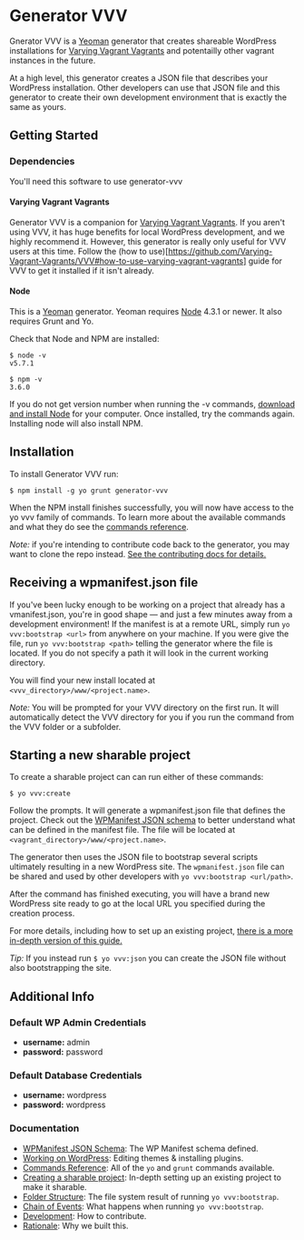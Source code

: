 # Generator VVV

Gnerator VVV is a [Yeoman](http://yeoman.io/) generator that creates shareable WordPress installations for [Varying Vagrant Vagrants](https://github.com/Varying-Vagrant-Vagrants/VVV) and potentailly other vagrant instances in the future.

At a high level, this generator creates a JSON file that describes your WordPress installation. Other developers can use that JSON file and this generator to create their own development environment that is exactly the same as yours.

## Getting Started

### Dependencies
You'll need this software to use generator-vvv

#### Varying Vagrant Vagrants
Generator VVV is a companion for [Varying Vagrant Vagrants](https://github.com/Varying-Vagrant-Vagrants/VVV). If you aren't using VVV, it has huge benefits for local WordPress development, and we highly recommend it. However, this generator is really only useful for VVV users at this time. Follow the (how to use)[https://github.com/Varying-Vagrant-Vagrants/VVV#how-to-use-varying-vagrant-vagrants] guide for VVV to get it installed if it isn't already.

#### Node
This is a [Yeoman](http://yeoman.io/) generator. Yeoman requires [Node](http://nodejs.org/) 4.3.1 or newer. It also requires Grunt and Yo.

Check that Node and NPM are installed:

````
$ node -v
v5.7.1
````

```
$ npm -v
3.6.0
```

If you do not get version number when running the -v commands, [download and install Node](https://nodejs.org/en/download/) for your computer. Once installed, try the commands again. Installing node will also install NPM.

## Installation

To install Generator VVV run:

```
$ npm install -g yo grunt generator-vvv
```

When the NPM install finishes successfully, you will now have access to the yo vvv family of commands. To learn more about the available commands and what they do see the [commands reference](docs/commands-reference.md).

_Note:_ if you're intending to contribute code back to the generator, you may want to clone the repo instead. [See the contributing docs for details.](CONTRIBUTING.md)

## Receiving a wpmanifest.json file
If you've been lucky enough to be working on a project that already has a vmanifest.json, you're in good shape — and just a few minutes away from a development environment! If the manifest is at a remote URL, simply run `yo vvv:bootstrap <url>` from anywhere on your machine. If you were give the file, run `yo vvv:bootstrap <path>` telling the generator where the file is located. If you do not specify a path it will look in the current working directory.

You will find your new install located at `<vvv_directory>/www/<project.name>`.

_Note:_ You will be prompted for your VVV directory on the first run. It will automatically detect the VVV directory for you if you run the command from the VVV folder or a subfolder.

## Starting a new sharable project

To create a sharable project can can run either of these commands:

````
$ yo vvv:create
````

Follow the prompts. It will generate a wpmanifest.json file that defines the project. Check out the [WPManifest JSON schema](docs/manifest-schema.md) to better understand what can be defined in the manifest file. The file will be located at `<vagrant_directory>/www/<project.name>`.

The generator then uses the JSON file to bootstrap several scripts ultimately resulting in a new WordPress site. The `wpmanifest.json` file can be shared and used by other developers with `yo vvv:bootstrap <url/path>`.

After the command has finished executing, you will have a brand new WordPress site ready to go at the local URL you specified during the creation process.

For more details, including how to set up an existing project, [there is a more in-depth version of this guide.](docs/creating-a-project.md)

_Tip:_ If you instead run `$ yo vvv:json` you can create the JSON file without also bootstrapping the site.

## Additional Info

### Default WP Admin Credentials

 - **username:** admin
 - **password:** password

### Default Database Credentials

 - **username:** wordpress
 - **password:** wordpress

### Documentation

 - [WPManifest JSON Schema](docs/manifest-schema.md): The WP Manifest schema defined.
 - [Working on WordPress](docs/working-on-wordpress.md): Editing themes & installing plugins.
 - [Commands Reference](docs/commands-reference.md): All of the `yo` and `grunt` commands available.
 - [Creating a sharable project](docs/creating-a-project.md): In-depth setting up an existing project to make it sharable.
 - [Folder Structure](docs/folder-structure.md): The file system result of running `yo vvv:bootstrap`.
 - [Chain of Events](docs/chain-of-events.md): What happens when running `yo vvv:bootstrap`.
 - [Development](docs/development.md): How to contribute.
 - [Rationale](docs/rationale.md): Why we built this.
